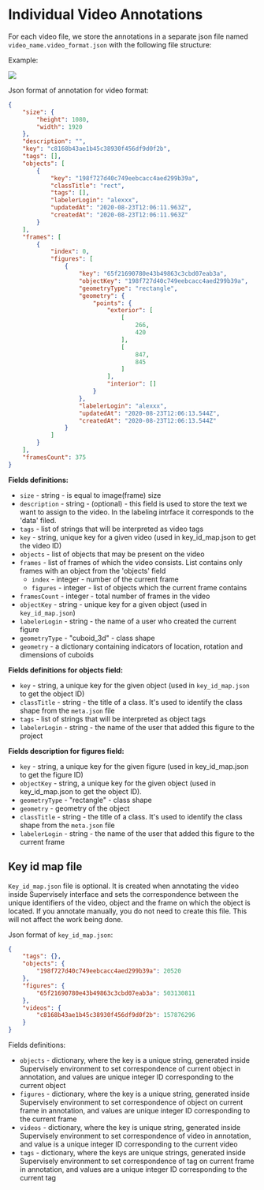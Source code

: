 # Individual Video Annotations

For each video file, we store the annotations in a separate json file named `video_name.video_format.json` with the following file structure:

Example:

![](figures\_images/video\_frame.png)

Json format of annotation for video format:

```json
{
    "size": {
        "height": 1080,
        "width": 1920
    },
    "description": "",
    "key": "c8168b43ae1b45c38930f456df9d0f2b",
    "tags": [],
    "objects": [
        {
            "key": "198f727d40c749eebcacc4aed299b39a",
            "classTitle": "rect",
            "tags": [],
            "labelerLogin": "alexxx",
            "updatedAt": "2020-08-23T12:06:11.963Z",
            "createdAt": "2020-08-23T12:06:11.963Z"
        }
    ],
    "frames": [
        {
            "index": 0,
            "figures": [
                {
                    "key": "65f21690780e43b49863c3cbd07eab3a",
                    "objectKey": "198f727d40c749eebcacc4aed299b39a",
                    "geometryType": "rectangle",
                    "geometry": {
                        "points": {
                            "exterior": [
                                [
                                    266,
                                    420
                                ],
                                [
                                    847,
                                    845
                                ]
                            ],
                            "interior": []
                        }
                    },
                    "labelerLogin": "alexxx",
                    "updatedAt": "2020-08-23T12:06:13.544Z",
                    "createdAt": "2020-08-23T12:06:13.544Z"
                }
            ]
        }
    ],
    "framesCount": 375
}
```

**Fields definitions:**

* `size` - string - is equal to image(frame) size
* `description` - string - (optional) - this field is used to store the text we want to assign to the video. In the labeling intrface it corresponds to the 'data' filed.
* `tags` - list of strings that will be interpreted as video tags
* `key` - string, unique key for a given video (used in key\_id\_map.json to get the video ID)
* `objects` - list of objects that may be present on the video
* `frames` - list of frames of which the video consists. List contains only frames with an object from the 'objects' field
  * `index` - integer - number of the current frame
  * `figures` - integer - list of objects which the current frame contains
* `framesCount` - integer - total number of frames in the video
* `objectKey` - string - unique key for a given object (used in `key_id_map.json`)
* `labelerLogin` - string - the name of a user who created the current figure
* `geometryType` - "cuboid\_3d" - class shape
* `geometry` - a dictionary containing indicators of location, rotation and dimensions of cuboids

**Fields definitions for objects field:**

* `key` - string, a unique key for the given object (used in `key_id_map.json` to get the object ID)
* `classTitle` - string - the title of a class. It's used to identify the class shape from the `meta.json` file
* `tags` - list of strings that will be interpreted as object tags
* `labelerLogin` - string - the name of the user that added this figure to the project

**Fields description for figures field:**

* `key` - string, a unique key for the given figure (used in key\_id\_map.json to get the figure ID)
* `objectKey` - string, a unique key for the given object (used in key\_id\_map.json to get the object ID).
* `geometryType` - "rectangle" - class shape
* `geometry` - geometry of the object
* `classTitle` - string - the title of a class. It's used to identify the class shape from the `meta.json` file
* `labelerLogin` - string - the name of the user that added this figure to the current frame

## Key id map file

`Key_id_map.json` file is optional. It is created when annotating the video inside Supervisely interface and sets the correspondence between the unique identifiers of the video, object and the frame on which the object is located. If you annotate manually, you do not need to create this file. This will not affect the work being done.

Json format of `key_id_map.json`:

```json
{
    "tags": {},
    "objects": {
        "198f727d40c749eebcacc4aed299b39a": 20520
    },
    "figures": {
        "65f21690780e43b49863c3cbd07eab3a": 503130811
    },
    "videos": {
        "c8168b43ae1b45c38930f456df9d0f2b": 157876296
    }
}
```

Fields definitions:

* `objects` - dictionary, where the key is a unique string, generated inside Supervisely environment to set correspondence of current object in annotation, and values are unique integer ID corresponding to the current object
* `figures` - dictionary, where the key is a unique string, generated inside Supervisely environment to set correspondence of object on current frame in annotation, and values are unique integer ID corresponding to the current frame
* `videos` - dictionary, where the key is unique string, generated inside Supervisely environment to set correspondence of video in annotation, and value is a unique integer ID corresponding to the current video
* `tags` - dictionary, where the keys are unique strings, generated inside Supervisely environment to set correspondence of tag on current frame in annotation, and values are a unique integer ID corresponding to the current tag
